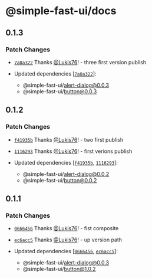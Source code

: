 # @simple-fast-ui/docs

## 0.1.3

### Patch Changes

- [`7a8a322`](https://github.com/Lukis76/simple-fast-ui/commit/7a8a3227f775d4262b3c92026c6ed9870975e151) Thanks [@Lukis76](https://github.com/Lukis76)! - three first version publish

- Updated dependencies [[`7a8a322`](https://github.com/Lukis76/simple-fast-ui/commit/7a8a3227f775d4262b3c92026c6ed9870975e151)]:
  - @simple-fast-ui/alert-dialog@0.0.3
  - @simple-fast-ui/button@0.0.3

## 0.1.2

### Patch Changes

- [`f41935b`](https://github.com/Lukis76/simple-fast-ui/commit/f41935b60b11f4c8ac88c9782fc1fbe6e6180935) Thanks [@Lukis76](https://github.com/Lukis76)! - two first publish

- [`1116293`](https://github.com/Lukis76/simple-fast-ui/commit/1116293e3a3bdf17965f1e97cd346e2f45b8dbe9) Thanks [@Lukis76](https://github.com/Lukis76)! - first verions publish

- Updated dependencies [[`f41935b`](https://github.com/Lukis76/simple-fast-ui/commit/f41935b60b11f4c8ac88c9782fc1fbe6e6180935), [`1116293`](https://github.com/Lukis76/simple-fast-ui/commit/1116293e3a3bdf17965f1e97cd346e2f45b8dbe9)]:
  - @simple-fast-ui/alert-dialog@0.0.2
  - @simple-fast-ui/button@0.0.2

## 0.1.1

### Patch Changes

- [`0666456`](https://github.com/Lukis76/simple-fast-ui/commit/0666456187ad694fb84f022aa51d4665cb866961) Thanks [@Lukis76](https://github.com/Lukis76)! - fist composite

- [`ec6acc5`](https://github.com/Lukis76/simple-fast-ui/commit/ec6acc5446c3a9e725032e14dc798b23fd800ca3) Thanks [@Lukis76](https://github.com/Lukis76)! - up version path

- Updated dependencies [[`0666456`](https://github.com/Lukis76/simple-fast-ui/commit/0666456187ad694fb84f022aa51d4665cb866961), [`ec6acc5`](https://github.com/Lukis76/simple-fast-ui/commit/ec6acc5446c3a9e725032e14dc798b23fd800ca3)]:
  - @simple-fast-ui/alert-dialog@0.0.3
  - @simple-fast-ui/button@1.0.2
